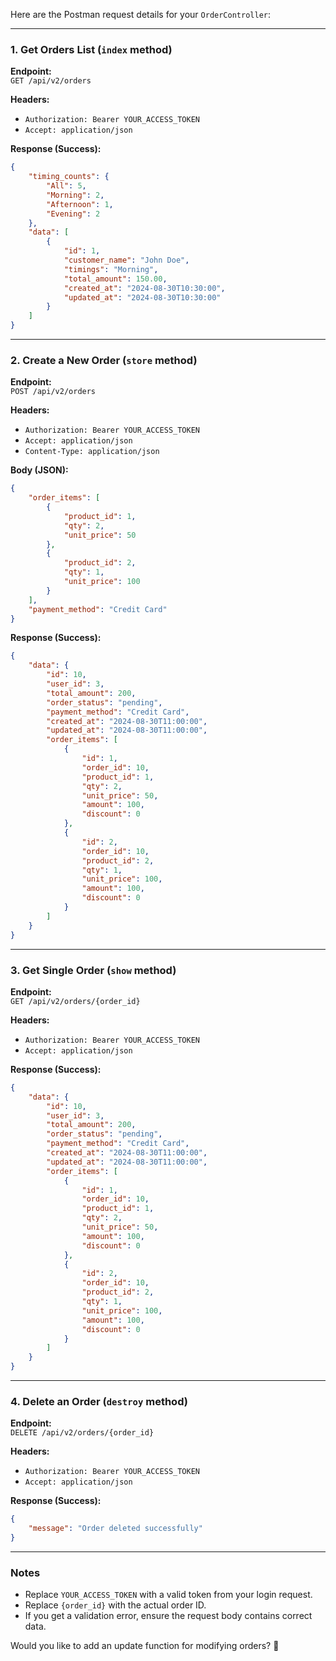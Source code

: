 Here are the Postman request details for your `OrderController`:

---

### **1. Get Orders List (`index` method)**
**Endpoint:**  
`GET /api/v2/orders`

**Headers:**
- `Authorization: Bearer YOUR_ACCESS_TOKEN`
- `Accept: application/json`

**Response (Success):**
```json
{
    "timing_counts": {
        "All": 5,
        "Morning": 2,
        "Afternoon": 1,
        "Evening": 2
    },
    "data": [
        {
            "id": 1,
            "customer_name": "John Doe",
            "timings": "Morning",
            "total_amount": 150.00,
            "created_at": "2024-08-30T10:30:00",
            "updated_at": "2024-08-30T10:30:00"
        }
    ]
}
```

---

### **2. Create a New Order (`store` method)**
**Endpoint:**  
`POST /api/v2/orders`

**Headers:**
- `Authorization: Bearer YOUR_ACCESS_TOKEN`
- `Accept: application/json`
- `Content-Type: application/json`

**Body (JSON):**
```json
{
    "order_items": [
        {
            "product_id": 1,
            "qty": 2,
            "unit_price": 50
        },
        {
            "product_id": 2,
            "qty": 1,
            "unit_price": 100
        }
    ],
    "payment_method": "Credit Card"
}
```

**Response (Success):**
```json
{
    "data": {
        "id": 10,
        "user_id": 3,
        "total_amount": 200,
        "order_status": "pending",
        "payment_method": "Credit Card",
        "created_at": "2024-08-30T11:00:00",
        "updated_at": "2024-08-30T11:00:00",
        "order_items": [
            {
                "id": 1,
                "order_id": 10,
                "product_id": 1,
                "qty": 2,
                "unit_price": 50,
                "amount": 100,
                "discount": 0
            },
            {
                "id": 2,
                "order_id": 10,
                "product_id": 2,
                "qty": 1,
                "unit_price": 100,
                "amount": 100,
                "discount": 0
            }
        ]
    }
}
```

---

### **3. Get Single Order (`show` method)**
**Endpoint:**  
`GET /api/v2/orders/{order_id}`

**Headers:**
- `Authorization: Bearer YOUR_ACCESS_TOKEN`
- `Accept: application/json`

**Response (Success):**
```json
{
    "data": {
        "id": 10,
        "user_id": 3,
        "total_amount": 200,
        "order_status": "pending",
        "payment_method": "Credit Card",
        "created_at": "2024-08-30T11:00:00",
        "updated_at": "2024-08-30T11:00:00",
        "order_items": [
            {
                "id": 1,
                "order_id": 10,
                "product_id": 1,
                "qty": 2,
                "unit_price": 50,
                "amount": 100,
                "discount": 0
            },
            {
                "id": 2,
                "order_id": 10,
                "product_id": 2,
                "qty": 1,
                "unit_price": 100,
                "amount": 100,
                "discount": 0
            }
        ]
    }
}
```

---

### **4. Delete an Order (`destroy` method)**
**Endpoint:**  
`DELETE /api/v2/orders/{order_id}`

**Headers:**
- `Authorization: Bearer YOUR_ACCESS_TOKEN`
- `Accept: application/json`

**Response (Success):**
```json
{
    "message": "Order deleted successfully"
}
```

---

### **Notes**
- Replace `YOUR_ACCESS_TOKEN` with a valid token from your login request.
- Replace `{order_id}` with the actual order ID.
- If you get a validation error, ensure the request body contains correct data.

Would you like to add an update function for modifying orders? 🚀